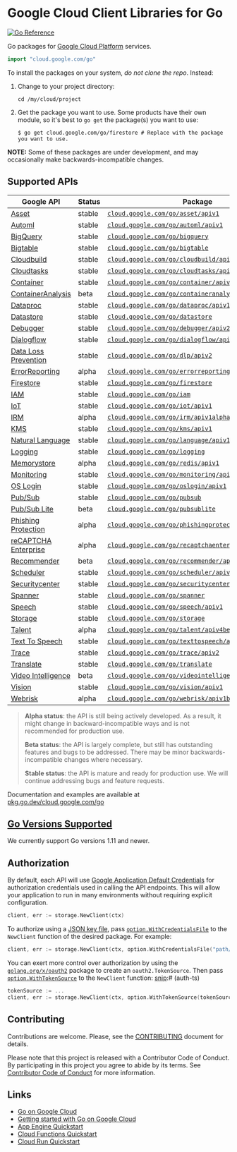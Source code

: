 # Google Cloud Client Libraries for Go

[![Go Reference](https://pkg.go.dev/badge/cloud.google.com/go.svg)](https://pkg.go.dev/cloud.google.com/go)

Go packages for [Google Cloud Platform](https://cloud.google.com) services.

``` go
import "cloud.google.com/go"
```

To install the packages on your system, *do not clone the repo*. Instead:

1. Change to your project directory:

   ```
   cd /my/cloud/project
   ```
1. Get the package you want to use. Some products have their own module, so it's
   best to `go get` the package(s) you want to use:

   ```
   $ go get cloud.google.com/go/firestore # Replace with the package you want to use.
   ```

**NOTE:** Some of these packages are under development, and may occasionally
make backwards-incompatible changes.

## Supported APIs

| Google API                                      | Status | Package                                                                                                                       |
| ----------------------------------------------- | ------ | ----------------------------------------------------------------------------------------------------------------------------- |
| [Asset][cloud-asset]                            | stable | [`cloud.google.com/go/asset/apiv1`](https://pkg.go.dev/cloud.google.com/go/asset/v1beta)                                      |
| [Automl][cloud-automl]                          | stable | [`cloud.google.com/go/automl/apiv1`](https://pkg.go.dev/cloud.google.com/go/automl/apiv1)                                     |
| [BigQuery][cloud-bigquery]                      | stable | [`cloud.google.com/go/bigquery`](https://pkg.go.dev/cloud.google.com/go/bigquery)                                             |
| [Bigtable][cloud-bigtable]                      | stable | [`cloud.google.com/go/bigtable`](https://pkg.go.dev/cloud.google.com/go/bigtable)                                             |
| [Cloudbuild][cloud-build]                       | stable | [`cloud.google.com/go/cloudbuild/apiv1`](https://pkg.go.dev/cloud.google.com/go/cloudbuild/apiv1)                             |
| [Cloudtasks][cloud-tasks]                       | stable | [`cloud.google.com/go/cloudtasks/apiv2`](https://pkg.go.dev/cloud.google.com/go/cloudtasks/apiv2)                             |
| [Container][cloud-container]                    | stable | [`cloud.google.com/go/container/apiv1`](https://pkg.go.dev/cloud.google.com/go/container/apiv1)                               |
| [ContainerAnalysis][cloud-containeranalysis]    | beta   | [`cloud.google.com/go/containeranalysis/apiv1`](https://pkg.go.dev/cloud.google.com/go/containeranalysis/apiv1)               |
| [Dataproc][cloud-dataproc]                      | stable | [`cloud.google.com/go/dataproc/apiv1`](https://pkg.go.dev/cloud.google.com/go/dataproc/apiv1)                                 |
| [Datastore][cloud-datastore]                    | stable | [`cloud.google.com/go/datastore`](https://pkg.go.dev/cloud.google.com/go/datastore)                                           |
| [Debugger][cloud-debugger]                      | stable | [`cloud.google.com/go/debugger/apiv2`](https://pkg.go.dev/cloud.google.com/go/debugger/apiv2)                                 |
| [Dialogflow][cloud-dialogflow]                  | stable | [`cloud.google.com/go/dialogflow/apiv2`](https://pkg.go.dev/cloud.google.com/go/dialogflow/apiv2)                             |
| [Data Loss Prevention][cloud-dlp]               | stable | [`cloud.google.com/go/dlp/apiv2`](https://pkg.go.dev/cloud.google.com/go/dlp/apiv2)                                           |
| [ErrorReporting][cloud-errors]                  | alpha  | [`cloud.google.com/go/errorreporting`](https://pkg.go.dev/cloud.google.com/go/errorreporting)                                 |
| [Firestore][cloud-firestore]                    | stable | [`cloud.google.com/go/firestore`](https://pkg.go.dev/cloud.google.com/go/firestore)                                           |
| [IAM][cloud-iam]                                | stable | [`cloud.google.com/go/iam`](https://pkg.go.dev/cloud.google.com/go/iam)                                                       |
| [IoT][cloud-iot]                                | stable | [`cloud.google.com/go/iot/apiv1`](https://pkg.go.dev/cloud.google.com/go/iot/apiv1)                                           |
| [IRM][cloud-irm]                                | alpha  | [`cloud.google.com/go/irm/apiv1alpha2`](https://pkg.go.dev/cloud.google.com/go/irm/apiv1alpha2)                               |
| [KMS][cloud-kms]                                | stable | [`cloud.google.com/go/kms/apiv1`](https://pkg.go.dev/cloud.google.com/go/kms/apiv1)                                           |
| [Natural Language][cloud-natural-language]      | stable | [`cloud.google.com/go/language/apiv1`](https://pkg.go.dev/cloud.google.com/go/language/apiv1)                                 |
| [Logging][cloud-logging]                        | stable | [`cloud.google.com/go/logging`](https://pkg.go.dev/cloud.google.com/go/logging)                                               |
| [Memorystore][cloud-memorystore]                | alpha  | [`cloud.google.com/go/redis/apiv1`](https://pkg.go.dev/cloud.google.com/go/redis/apiv1)                                       |
| [Monitoring][cloud-monitoring]                  | stable | [`cloud.google.com/go/monitoring/apiv3`](https://pkg.go.dev/cloud.google.com/go/monitoring/apiv3)                             |
| [OS Login][cloud-oslogin]                       | stable | [`cloud.google.com/go/oslogin/apiv1`](https://pkg.go.dev/cloud.google.com/go/oslogin/apiv1)                                   |
| [Pub/Sub][cloud-pubsub]                         | stable | [`cloud.google.com/go/pubsub`](https://pkg.go.dev/cloud.google.com/go/pubsub)                                                 |
| [Pub/Sub Lite][cloud-pubsublite]                | beta   | [`cloud.google.com/go/pubsublite`](https://pkg.go.dev/cloud.google.com/go/pubsublite)                                                 |
| [Phishing Protection][cloud-phishingprotection] | alpha  | [`cloud.google.com/go/phishingprotection/apiv1beta1`](https://pkg.go.dev/cloud.google.com/go/phishingprotection/apiv1beta1)   |
| [reCAPTCHA Enterprise][cloud-recaptcha]         | alpha  | [`cloud.google.com/go/recaptchaenterprise/apiv1beta1`](https://pkg.go.dev/cloud.google.com/go/recaptchaenterprise/apiv1beta1) |
| [Recommender][cloud-recommender]                | beta   | [`cloud.google.com/go/recommender/apiv1beta1`](https://pkg.go.dev/cloud.google.com/go/recommender/apiv1beta1)                 |
| [Scheduler][cloud-scheduler]                    | stable | [`cloud.google.com/go/scheduler/apiv1`](https://pkg.go.dev/cloud.google.com/go/scheduler/apiv1)                               |
| [Securitycenter][cloud-securitycenter]          | stable | [`cloud.google.com/go/securitycenter/apiv1`](https://pkg.go.dev/cloud.google.com/go/securitycenter/apiv1)                     |
| [Spanner][cloud-spanner]                        | stable | [`cloud.google.com/go/spanner`](https://pkg.go.dev/cloud.google.com/go/spanner)                                               |
| [Speech][cloud-speech]                          | stable | [`cloud.google.com/go/speech/apiv1`](https://pkg.go.dev/cloud.google.com/go/speech/apiv1)                                     |
| [Storage][cloud-storage]                        | stable | [`cloud.google.com/go/storage`](https://pkg.go.dev/cloud.google.com/go/storage)                                               |
| [Talent][cloud-talent]                          | alpha  | [`cloud.google.com/go/talent/apiv4beta1`](https://pkg.go.dev/cloud.google.com/go/talent/apiv4beta1)                           |
| [Text To Speech][cloud-texttospeech]            | stable | [`cloud.google.com/go/texttospeech/apiv1`](https://pkg.go.dev/cloud.google.com/go/texttospeech/apiv1)                         |
| [Trace][cloud-trace]                            | stable | [`cloud.google.com/go/trace/apiv2`](https://pkg.go.dev/cloud.google.com/go/trace/apiv2)                                       |
| [Translate][cloud-translate]                    | stable | [`cloud.google.com/go/translate`](https://pkg.go.dev/cloud.google.com/go/translate)                                           |
| [Video Intelligence][cloud-video]               | beta   | [`cloud.google.com/go/videointelligence/apiv1beta2`](https://pkg.go.dev/cloud.google.com/go/videointelligence/apiv1beta2)     |
| [Vision][cloud-vision]                          | stable | [`cloud.google.com/go/vision/apiv1`](https://pkg.go.dev/cloud.google.com/go/vision/apiv1)                                     |
| [Webrisk][cloud-webrisk]                        | alpha  | [`cloud.google.com/go/webrisk/apiv1beta1`](https://pkg.go.dev/cloud.google.com/go/webrisk/apiv1beta1)                         |

> **Alpha status**: the API is still being actively developed. As a
> result, it might change in backward-incompatible ways and is not recommended
> for production use.
>
> **Beta status**: the API is largely complete, but still has outstanding
> features and bugs to be addressed. There may be minor backwards-incompatible
> changes where necessary.
>
> **Stable status**: the API is mature and ready for production use. We will
> continue addressing bugs and feature requests.

Documentation and examples are available at [pkg.go.dev/cloud.google.com/go](https://pkg.go.dev/cloud.google.com/go)

## [Go Versions Supported](#supported-versions)

We currently support Go versions 1.11 and newer.

## Authorization

By default, each API will use [Google Application Default Credentials](https://developers.google.com/identity/protocols/application-default-credentials)
for authorization credentials used in calling the API endpoints. This will allow your
application to run in many environments without requiring explicit configuration.

[snip]:# (auth)
```go
client, err := storage.NewClient(ctx)
```

To authorize using a
[JSON key file](https://cloud.google.com/iam/docs/managing-service-account-keys),
pass
[`option.WithCredentialsFile`](https://pkg.go.dev/google.golang.org/api/option#WithCredentialsFile)
to the `NewClient` function of the desired package. For example:

[snip]:# (auth-JSON)
```go
client, err := storage.NewClient(ctx, option.WithCredentialsFile("path/to/keyfile.json"))
```

You can exert more control over authorization by using the
[`golang.org/x/oauth2`](https://pkg.go.dev/golang.org/x/oauth2) package to
create an `oauth2.TokenSource`. Then pass
[`option.WithTokenSource`](https://pkg.go.dev/google.golang.org/api/option#WithTokenSource)
to the `NewClient` function:
[snip]:# (auth-ts)
```go
tokenSource := ...
client, err := storage.NewClient(ctx, option.WithTokenSource(tokenSource))
```

## Contributing

Contributions are welcome. Please, see the
[CONTRIBUTING](https://github.com/Trungtran0689/google-cloud-go/blob/master/CONTRIBUTING.md)
document for details.

Please note that this project is released with a Contributor Code of Conduct.
By participating in this project you agree to abide by its terms.
See [Contributor Code of Conduct](https://github.com/Trungtran0689/google-cloud-go/blob/master/CONTRIBUTING.md#contributor-code-of-conduct)
for more information.

[cloud-asset]: https://cloud.google.com/security-command-center/docs/how-to-asset-inventory
[cloud-automl]: https://cloud.google.com/automl
[cloud-build]: https://cloud.google.com/cloud-build/
[cloud-bigquery]: https://cloud.google.com/bigquery/
[cloud-bigtable]: https://cloud.google.com/bigtable/
[cloud-container]: https://cloud.google.com/containers/
[cloud-containeranalysis]: https://cloud.google.com/container-registry/docs/container-analysis
[cloud-dataproc]: https://cloud.google.com/dataproc/
[cloud-datastore]: https://cloud.google.com/datastore/
[cloud-dialogflow]: https://cloud.google.com/dialogflow-enterprise/
[cloud-debugger]: https://cloud.google.com/debugger/
[cloud-dlp]: https://cloud.google.com/dlp/
[cloud-errors]: https://cloud.google.com/error-reporting/
[cloud-firestore]: https://cloud.google.com/firestore/
[cloud-iam]: https://cloud.google.com/iam/
[cloud-iot]: https://cloud.google.com/iot-core/
[cloud-irm]: https://cloud.google.com/incident-response/docs/concepts
[cloud-kms]: https://cloud.google.com/kms/
[cloud-pubsub]: https://cloud.google.com/pubsub/
[cloud-pubsublite]: https://cloud.google.com/pubsub/lite
[cloud-storage]: https://cloud.google.com/storage/
[cloud-language]: https://cloud.google.com/natural-language
[cloud-logging]: https://cloud.google.com/logging/
[cloud-natural-language]: https://cloud.google.com/natural-language/
[cloud-memorystore]: https://cloud.google.com/memorystore/
[cloud-monitoring]: https://cloud.google.com/monitoring/
[cloud-oslogin]: https://cloud.google.com/compute/docs/oslogin/rest
[cloud-phishingprotection]: https://cloud.google.com/phishing-protection/
[cloud-securitycenter]: https://cloud.google.com/security-command-center/
[cloud-scheduler]: https://cloud.google.com/scheduler
[cloud-spanner]: https://cloud.google.com/spanner/
[cloud-speech]: https://cloud.google.com/speech
[cloud-talent]: https://cloud.google.com/solutions/talent-solution/
[cloud-tasks]: https://cloud.google.com/tasks/
[cloud-texttospeech]: https://cloud.google.com/texttospeech/
[cloud-talent]: https://cloud.google.com/solutions/talent-solution/
[cloud-trace]: https://cloud.google.com/trace/
[cloud-translate]: https://cloud.google.com/translate
[cloud-recaptcha]: https://cloud.google.com/recaptcha-enterprise/
[cloud-recommender]: https://cloud.google.com/recommendations/
[cloud-video]: https://cloud.google.com/video-intelligence/
[cloud-vision]: https://cloud.google.com/vision
[cloud-webrisk]: https://cloud.google.com/web-risk/

## Links

- [Go on Google Cloud](https://cloud.google.com/go/home)
- [Getting started with Go on Google Cloud](https://cloud.google.com/go/getting-started)
- [App Engine Quickstart](https://cloud.google.com/appengine/docs/standard/go/quickstart)
- [Cloud Functions Quickstart](https://cloud.google.com/functions/docs/quickstart-go)
- [Cloud Run Quickstart](https://cloud.google.com/run/docs/quickstarts/build-and-deploy#go)
